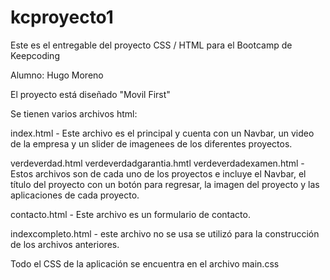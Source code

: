 # kcproyecto1

Este es el entregable del proyecto CSS / HTML para el Bootcamp de Keepcoding

Alumno:  Hugo Moreno

El proyecto está diseñado "Movil First"

Se tienen varios archivos html:

index.html - Este archivo es el principal y cuenta con un Navbar, un video de la empresa y un slider de imagenees de los diferentes proyectos.

verdeverdad.html verdeverdadgarantia.hmtl verdeverdadexamen.html - Estos archivos son de cada uno de los proyectos e incluye el Navbar, el título del proyecto con un botón para regresar, la imagen del proyecto y las aplicaciones de cada proyecto.

contacto.html - Este archivo es un formulario de contacto.

indexcompleto.html - este archivo no se usa se utilizó para la construcción de los archivos anteriores.

Todo el CSS de la aplicación se encuentra en el archivo main.css




